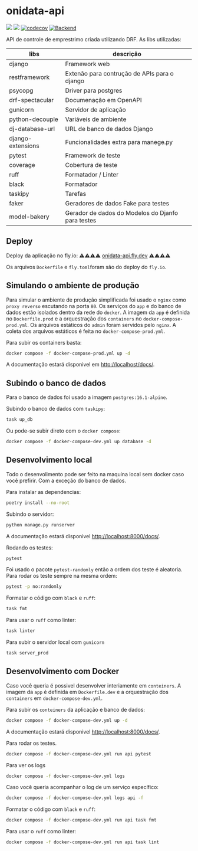 # onidata-api

![](https://img.shields.io/github/last-commit/HenriqueCCdA/onidata-api?style=plasti&ccolor=blue)
![](https://img.shields.io/badge/Autor-Henrique%20C%20C%20de%20Andrade-blue)
[![codecov](https://codecov.io/gh/HenriqueCCdA/onidata-api/graph/badge.svg?token=CTQLPZVORM)](https://codecov.io/gh/HenriqueCCdA/onidata-api)
[![Backend](https://github.com/HenriqueCCdA/onidata-api/actions/workflows/CI.yml/badge.svg)](https://github.com/HenriqueCCdA/onidata-api/actions/workflows/CI.yml)

API de controle de emprestrimo criada utilizando DRF. As libs utilizadas:

| libs              | descrição                                          |
| ----------------- | -------------------------------------------------- |
| django            | Framework web                                      |
| restframework     | Extenão para contrução de APIs para o django       |
| psycopg           | Driver para postgres                               |
| drf-spectacular   | Documenação em OpenAPI                             |
| gunicorn          | Servidor de aplicação                              |
| python-decouple   | Variáveis de ambiente                              |
| dj-database-url   | URL de banco de dados Django                       |
| django-extensions | Funcionalidades extra para manege.py               |
| pytest            | Framework de teste                                 |
| coverage          | Cobertura de teste                                 |
| ruff              | Formatador / Linter                                |
| black             | Formatador                                         |
| taskipy           | Tarefas                                            |
| faker             | Geradores de dados Fake para testes                |
| model-bakery      | Gerador de dados do Modelos do Djanfo para testes  |

## Deploy

Deploy da aplicação no fly.io: ⚠️⚠️⚠️⚠️ [onidata-api.fly.dev](https://onidata-api.fly.dev/) ⚠️⚠️⚠️⚠️

Os arquivos `Dockerfile` e `fly.toml`foram são do deploy do `fly.io`.


## Simulando o ambiente de produção

Para simular o ambiente de produção simplificada foi usado o `nginx` como `proxy reverso` escutando na porta `80`. Os serviços do `app` e do banco de dados estão isolados dentro da rede do `docker`. A imagem da `app` é definida no `Dockerfile.prod` e a orquestração dos `containers` no `docker-compose-prod.yml`. Os arquivos
estáticos do `admin` foram servidos pelo `nginx`. A coleta dos arquivos estáticos é feita no `docker-compose-prod.yml`.

Para subir os containers basta:

```bash
docker compose -f docker-compose-prod.yml up -d
```

A documentação estará disponivel em [http://localhost/docs/](http://localhost/docs/).


## Subindo o banco de dados

Para o banco de dados foi usado a imagem `postgres:16.1-alpine`.

Subindo o banco de dados com `taskipy`:

```bash
task up_db
```

Ou pode-se subir direto com o `docker compose`:

```bash
docker compose -f docker-compose-dev.yml up database -d
```

## Desenvolvimento local

Todo o desenvolimento pode ser feito na maquina local sem docker caso você prefirir. Com a exceção do banco de dados.

Para instalar as dependencias:

```bash
poetry install --no-root
```

Subindo o servidor:

```bash
python manage.py runserver
```

A documentação estará disponivel [http://localhost:8000/docs/](http://localhost:8000/docs/).

Rodando os testes:

```bash
pytest
```

Foi usado o pacote `pytest-randomly` então a ordem dos teste é aleatoria. Para rodar os teste sempre na mesma ordem:

```bash
pytest -p no:randomly
```

Formatar o código com `black` e `ruff`:

```bash
task fmt
```

Para usar o `ruff` como linter:

```bash
task linter
```

Para subir o servidor local com `gunicorn`

```bash
task server_prod
```

## Desenvolvimento com Docker

Caso você queria é possivel desenvolver interiamente em `conteiners`. A imagem da `app` é definida em `Dockerfile.dev` e a orquestração dos `containers` em `docker-compose-dev.yml`.

Para subir os `conteiners` da aplicação e banco de dados:

```bash
docker compose -f docker-compose-dev.yml up -d
```

A documentação estará disponivel [http://localhost:8000/docs/](http://localhost:8000/docs/).

Para rodar os testes.

```bash
docker compose -f docker-compose-dev.yml run api pytest
```

Para ver os logs

```bash
docker compose -f docker-compose-dev.yml logs
```

Caso você queria acompanhar o log de um serviço específico:

```bash
docker compose -f docker-compose-dev.yml logs api -f
```

Formatar o código com `black` e `ruff`:

```bash
docker compose -f docker-compose-dev.yml run api task fmt
```

Para usar o `ruff` como linter:

```bash
docker compose -f docker-compose-dev.yml run api task lint
```
